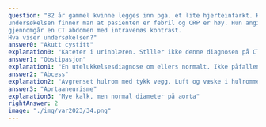 ```yaml
---
question: "82 år gammel kvinne legges inn pga. et lite hjerteinfarkt. Hoster med oppspytt av sekret. Ved
undersøkelsen finner man at pasienten er febril og CRP er høy. Hun angir smerter i høyre fossa. Hun
gjennomgår en CT abdomen med intravenøs kontrast.
Hva viser undersøkelsen?"
answer0: "Akutt cystitt"
explanation0: "Kateter i urinblæren. Stlller ikke denne diagnosen på CT."
answer1: "Obstipasjon"
explanation1: "En utelukkelsesdiagnose om ellers normalt. Ikke påfallende mye fekalia her."
answer2: "Abcess"
explanation2: "Avgrenset hulrom med tykk vegg. Luft og væske i hulrommet. Abscess (sekundært til appendicitt)"
answer3: "Aortaaneurisme"
explanation3: "Mye kalk, men normal diameter på aorta"
rightAnswer: 2
image: "./img/var2023/34.png"
---
```



